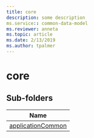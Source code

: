 ```yaml
---
title: core
description: some description
ms.service:: common-data-model
ms.reviewer: anneta
ms.topic: article
ms.date: 2/13/2019
ms.author: tpalmer
---
```


# core


## Sub-folders

|Name|
|---|
|[applicationCommon](applicationCommon/overview.md)|



